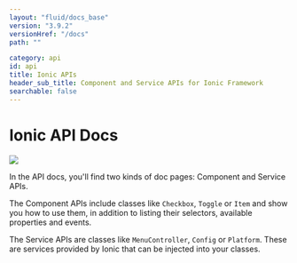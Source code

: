 ```yaml
---
layout: "fluid/docs_base"
version: "3.9.2"
versionHref: "/docs"
path: ""

category: api
id: api
title: Ionic APIs
header_sub_title: Component and Service APIs for Ionic Framework
searchable: false
---
```


# Ionic API Docs

<img class="section-header" src="/docs/v3/img/api-intro-header.png" />

In the API docs, you'll find two kinds of doc pages: Component and Service APIs.

The Component APIs include classes like `Checkbox`, `Toggle` or `Item` and show you how to use them, in addition to listing their selectors, available properties and events.

The Service APIs are classes like `MenuController`, `Config` or `Platform`. These are services provided by Ionic that can be injected into your classes.
